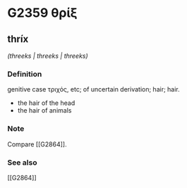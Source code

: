 # G2359 θρίξ

## thríx

_(threeks | threeks | threeks)_

### Definition

genitive case τριχός, etc; of uncertain derivation; hair; hair.

- the hair of the head
- the hair of animals

### Note

Compare [[G2864]].

### See also

[[G2864]]

